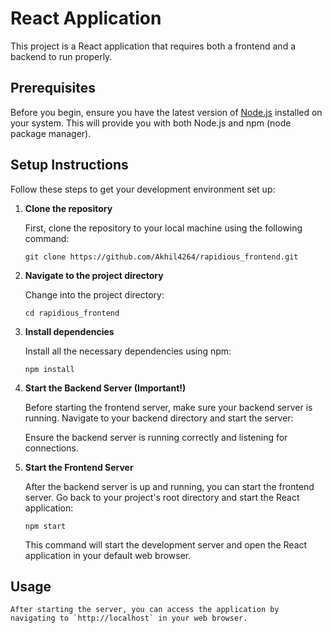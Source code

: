 # React Application

This project is a React application that requires both a frontend and a backend to run properly.

## Prerequisites

Before you begin, ensure you have the latest version of [Node.js](https://nodejs.org/) installed on your system. This will provide you with both Node.js and npm (node package manager).

## Setup Instructions

Follow these steps to get your development environment set up:

1. **Clone the repository**

   First, clone the repository to your local machine using the following command:

   ``` git clone https://github.com/Akhil4264/rapidious_frontend.git ```


2. **Navigate to the project directory**

    Change into the project directory:

    ``` cd rapidious_frontend ```


3. **Install dependencies**

    Install all the necessary dependencies using npm:

    ``` npm install ```


4. **Start the Backend Server (Important!)**

    Before starting the frontend server, make sure your backend server is running. Navigate to your backend directory and start the server:


    Ensure the backend server is running correctly and listening for connections.

5. **Start the Frontend Server**

    After the backend server is up and running, you can start the frontend server. Go back to your project's root directory and start the React application:

    ``` npm start ```

    This command will start the development server and open the React application in your default web browser.

## Usage

    After starting the server, you can access the application by navigating to `http://localhost` in your web browser.








